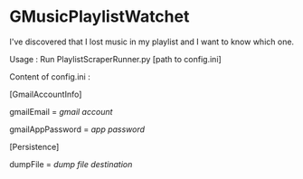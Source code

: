 # GMusicPlaylistWatchet
I've discovered that I lost music in my playlist and I want to know which one.

Usage :
Run PlaylistScraperRunner.py [path to config.ini]

Content of config.ini :

[GmailAccountInfo]

gmailEmail = *gmail account*

gmailAppPassword = *app password*

[Persistence]

dumpFile = *dump file destination*
